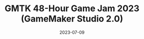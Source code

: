 ---
draft: false
title: GMTK 48-Hour Game Jam 2023 (GameMaker Studio 2.0)
description: 
date: 2023-07-09
url: https://itch.io/jam/gmtk-2023/rate/2161904
---